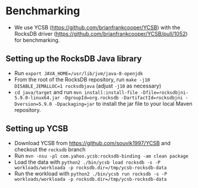 # Benchmarking

- We use YCSB (https://github.com/brianfrankcooper/YCSB) with the RocksDB driver (https://github.com/brianfrankcooper/YCSB/pull/1052) for benchmarking.

## Setting up the RocksDB Java library
- Run `export JAVA_HOME=/usr/lib/jvm/java-8-openjdk`
- From the root of the RocksDB repository, run `make -j10 DISABLE_JEMALLOC=1 rocksdbjava` (adjust `-j10` as necessary)
- `cd java/target` and run `mvn install:install-file -Dfile=rocksdbjni-5.9.0-linux64.jar -DgroupId=org.rocksdb -DartifactId=rocksdbjni -Dversion=5.9.0 -Dpackaging=jar`
  to install the jar file to your local Maven repository.

## Setting up YCSB
- Download YCSB from https://github.com/souvik1997/YCSB and checkout the `rocksdb` branch
- Run `mvn -nsu -pl com.yahoo.ycsb:rocksdb-binding -am clean package`
- Load the data with `python2 ./bin/ycsb load rocksdb -s -P workloads/workloada -p rocksdb.dir=/tmp/ycsb-rocksdb-data`
- Run the workload with `python2 ./bin/ycsb run rocksdb -s -P workloads/workloada -p rocksdb.dir=/tmp/ycsb-rocksdb-data`
